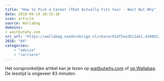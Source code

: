 ```yaml
---
title: "How to Pick a Career (That Actually Fits You) - Wait But Why"
date: 2018-04-14 10:15:16
icon: article
source: Wallabag
domains:
- waitbutwhy.com
src_url: "https://wallabag.sanderdorigo.nl/share/61df5ea3b12ab1.41009126"
2018: "04"
categories:
    - "advice"
    - "carriere"
---
```

Het oorspronkelijke artikel kan je lezen op [waitbutwhy.com](https://waitbutwhy.com/2018/04/picking-career.html) of [op Wallabag](https://wallabag.sanderdorigo.nl/share/61df5ea3b12ab1.41009126). De leestijd is ongeveer 83 minuten.